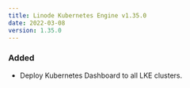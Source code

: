 ```yaml
---
title: Linode Kubernetes Engine v1.35.0
date: 2022-03-08
version: 1.35.0
---
```


### Added

- Deploy Kubernetes Dashboard to all LKE clusters.